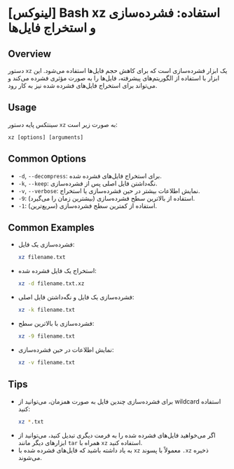 # [لینوکس] Bash xz استفاده: فشرده‌سازی و استخراج فایل‌ها

## Overview
دستور `xz` یک ابزار فشرده‌سازی است که برای کاهش حجم فایل‌ها استفاده می‌شود. این ابزار با استفاده از الگوریتم‌های پیشرفته، فایل‌ها را به صورت مؤثری فشرده می‌کند و می‌تواند برای استخراج فایل‌های فشرده شده نیز به کار رود.

## Usage
سینتکس پایه دستور `xz` به صورت زیر است:
```
xz [options] [arguments]
```

## Common Options
- `-d`, `--decompress`: برای استخراج فایل‌های فشرده شده.
- `-k`, `--keep`: نگه‌داشتن فایل اصلی پس از فشرده‌سازی.
- `-v`, `--verbose`: نمایش اطلاعات بیشتر در حین فشرده‌سازی یا استخراج.
- `-9`: استفاده از بالاترین سطح فشرده‌سازی (بیشترین زمان را می‌گیرد).
- `-1`: استفاده از کمترین سطح فشرده‌سازی (سریع‌ترین).

## Common Examples
- فشرده‌سازی یک فایل:
  ```bash
  xz filename.txt
  ```
- استخراج یک فایل فشرده شده:
  ```bash
  xz -d filename.txt.xz
  ```
- فشرده‌سازی یک فایل و نگه‌داشتن فایل اصلی:
  ```bash
  xz -k filename.txt
  ```
- فشرده‌سازی با بالاترین سطح:
  ```bash
  xz -9 filename.txt
  ```
- نمایش اطلاعات در حین فشرده‌سازی:
  ```bash
  xz -v filename.txt
  ```

## Tips
- برای فشرده‌سازی چندین فایل به صورت همزمان، می‌توانید از wildcard استفاده کنید:
  ```bash
  xz *.txt
  ```
- اگر می‌خواهید فایل‌های فشرده شده را به فرمت دیگری تبدیل کنید، می‌توانید از ابزارهای دیگر مانند `tar` همراه با `xz` استفاده کنید.
- به یاد داشته باشید که فایل‌های فشرده شده با `xz` معمولاً با پسوند `.xz` ذخیره می‌شوند.